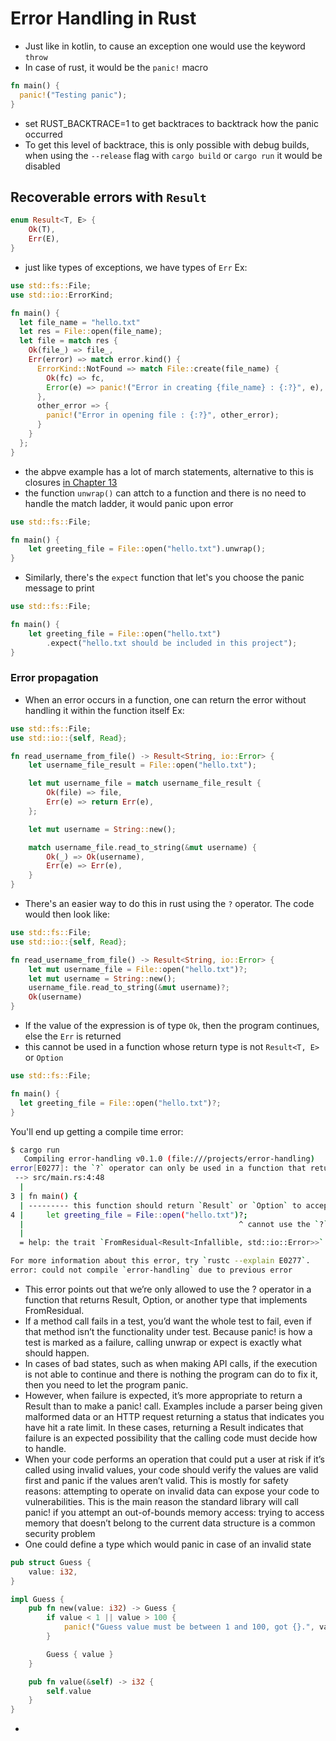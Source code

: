 # Error Handling in Rust
- Just like in kotlin, to cause an exception one would use the keyword `throw`
- In case of rust, it would be the `panic!` macro
```rust
fn main() {
  panic!("Testing panic");
}
```
- set RUST_BACKTRACE=1 to get backtraces to backtrack how the panic occurred
- To get this level of backtrace, this is only possible with debug builds, when using the `--release` flag with `cargo build` or `cargo run` it would be disabled

## Recoverable errors with `Result`
```rust
enum Result<T, E> {
    Ok(T),
    Err(E),
}
```
- just like types of exceptions, we have types of `Err`
Ex:
```rust
use std::fs::File;
use std::io::ErrorKind;

fn main() {
  let file_name = "hello.txt"
  let res = File::open(file_name);
  let file = match res {
    Ok(file_) => file_,
    Err(error) => match error.kind() {
      ErrorKind::NotFound => match File::create(file_name) {
        Ok(fc) => fc,
        Error(e) => panic!("Error in creating {file_name} : {:?}", e),
      },
      other_error => {
        panic!("Error in opening file : {:?}", other_error);
      }
    }
  };
}
```
- the abpve example has a lot of march statements, alternative to this is closures [in Chapter 13](../chapter-13/README.md)
- the function `unwrap()` can attch to a function and there is no need to handle the match ladder, it would panic upon error
```rust
use std::fs::File;

fn main() {
    let greeting_file = File::open("hello.txt").unwrap();
}
```
- Similarly, there's the `expect` function that let's you choose the panic message to print
```rust
use std::fs::File;

fn main() {
    let greeting_file = File::open("hello.txt")
        .expect("hello.txt should be included in this project");
}
```
### Error propagation
- When an error occurs in a function, one can return the error without handling it within the function itself
Ex:
```rust
use std::fs::File;
use std::io::{self, Read};

fn read_username_from_file() -> Result<String, io::Error> {
    let username_file_result = File::open("hello.txt");

    let mut username_file = match username_file_result {
        Ok(file) => file,
        Err(e) => return Err(e),
    };

    let mut username = String::new();

    match username_file.read_to_string(&mut username) {
        Ok(_) => Ok(username),
        Err(e) => Err(e),
    }
}
```
- There's an easier way to do this in rust using the `?` operator. The code would then look like:
```rust
use std::fs::File;
use std::io::{self, Read};

fn read_username_from_file() -> Result<String, io::Error> {
    let mut username_file = File::open("hello.txt")?;
    let mut username = String::new();
    username_file.read_to_string(&mut username)?;
    Ok(username)
}
```
- If the value of the expression is of type `Ok`, then the program continues, else the `Err` is returned
- this cannot be used in a function whose return type is not `Result<T, E>` or `Option`
```rust
use std::fs::File;

fn main() {
  let greeting_file = File::open("hello.txt")?;
}
```
You'll end up getting a compile time error:
```bash
$ cargo run
   Compiling error-handling v0.1.0 (file:///projects/error-handling)
error[E0277]: the `?` operator can only be used in a function that returns `Result` or `Option` (or another type that implements `FromResidual`)
 --> src/main.rs:4:48
  |
3 | fn main() {
  | --------- this function should return `Result` or `Option` to accept `?`
4 |     let greeting_file = File::open("hello.txt")?;
  |                                                ^ cannot use the `?` operator in a function that returns `()`
  |
  = help: the trait `FromResidual<Result<Infallible, std::io::Error>>` is not implemented for `()`

For more information about this error, try `rustc --explain E0277`.
error: could not compile `error-handling` due to previous error
```
- This error points out that we’re only allowed to use the ? operator in a function that returns Result, Option, or another type that implements FromResidual.
- If a method call fails in a test, you’d want the whole test to fail, even if that method isn’t the functionality under test. Because panic! is how a test is marked as a failure, calling unwrap or expect is exactly what should happen.
- In cases of bad states, such as when making API calls, if the execution is not able to continue and there is nothing the program can do to fix it, then you need to let the program panic.
- However, when failure is expected, it’s more appropriate to return a Result than to make a panic! call. Examples include a parser being given malformed data or an HTTP request returning a status that indicates you have hit a rate limit. In these cases, returning a Result indicates that failure is an expected possibility that the calling code must decide how to handle.
- When your code performs an operation that could put a user at risk if it’s called using invalid values, your code should verify the values are valid first and panic if the values aren’t valid. This is mostly for safety reasons: attempting to operate on invalid data can expose your code to vulnerabilities. This is the main reason the standard library will call panic! if you attempt an out-of-bounds memory access: trying to access memory that doesn’t belong to the current data structure is a common security problem
- One could define a type which would panic in case of an invalid state
```rust
pub struct Guess {
    value: i32,
}

impl Guess {
    pub fn new(value: i32) -> Guess {
        if value < 1 || value > 100 {
            panic!("Guess value must be between 1 and 100, got {}.", value);
        }

        Guess { value }
    }

    pub fn value(&self) -> i32 {
        self.value
    }
}
```
- 




















